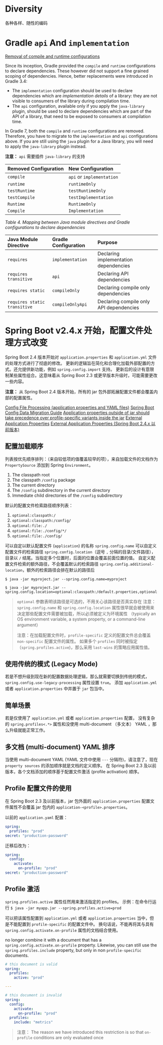 # Diversity
各种各样、随性的编码

# Gradle `api` And `implementation`

[Removal of compile and runtime configurations](https://docs.gradle.org/current/userguide/upgrading_version_6.html#sec:configuration_removal)

Since its inception, Gradle provided the `compile` and `runtime` configurations to declare dependencies. These however did not support a fine grained scoping of dependencies. Hence, better replacements were introduced in Gradle 3.4:

- The `implementation` configuration should be used to declare dependencies which are *implementation details* of a library: they are not visible to consumers of the library during compilation time.
- The `api` configuration, available only if you apply the `java-library` plugin, should be used to declare dependencies which are part of the API of a library, that need to be exposed to consumers at compilation time.

In Gradle 7, both the `compile` and `runtime` configurations are removed. Therefore, you have to migrate to the `implementation` and `api` configurations above. If you are still using the `java` plugin for a Java library, you will need to apply the `java-library` plugin instead.

**注意：** `api` 需要插件 `java-library` 的支持

| Removed Configuration | New Configuration         |
| :-------------------- | :------------------------ |
| `compile`             | `api` or `implementation` |
| `runtime`             | `runtimeOnly`             |
| `testRuntime`         | `testRuntimeOnly`         |
| `testCompile`         | `testImplementation`      |
| `Runtime`             | `RuntimeOnly`             |
| `Compile`             | `Implementation`          |

*Table 4. Mapping between Java module directives and Gradle configurations to declare dependencies*

| Java Module Directive        | Gradle Configuration | Purpose                                 |
| :--------------------------- | :------------------- | :-------------------------------------- |
| `requires`                   | `implementation`     | Declaring implementation dependencies   |
| `requires transitive`        | `api`                | Declaring API dependencies              |
| `requires static`            | `compileOnly`        | Declaring compile only dependencies     |
| `requires static transitive` | `compileOnlyApi`     | Declaring compile only API dependencies |

# Spring Boot v2.4.x 开始，配置文件处理方式改变

Spring Boot 2.4 版本开始对 `application.properties` 和 `application.yml` 文件的处理方式进行了彻底的修改。
更新的逻辑旨在简化和合理化加载外部配置的方式。还允提供新功能，例如 `spring.config.import` 支持。
更新后的设计有意限制某些属性组合。这意味着从 Spring Boot 2.3 或更早版本升级时，可能需要更改一些内容。

**注意：** 从 Spring Boot 2.4 版本开始，所有的 jar 包外部拓展配置文件都会覆盖内部的配置属性。

[Config File Processing (application properties and YAML files)](https://github.com/spring-projects/spring-boot/wiki/Spring-Boot-2.4-Release-Notes)
[Spring Boot Config Data Migration Guide](https://github.com/spring-projects/spring-boot/wiki/Spring-Boot-Config-Data-Migration-Guide)
[Application properties outside of jar should take precedence over profile-specific variants inside the jar](https://github.com/spring-projects/spring-boot/issues/3845)
[External Application Properties](https://docs.spring.io/spring-boot/docs/2.4.0-SNAPSHOT/reference/html/spring-boot-features.html#boot-features-external-config-files)
[External Application Properties (Spring Boot 2.4.x 以前版本)](https://docs.spring.io/spring-boot/docs/2.3.12.RELEASE/reference/html/spring-boot-features.html#boot-features-external-config-application-property-files)

## 配置加载顺序

列表按优先顺序排列：（来自较低项的值覆盖较早的项），来自加载文件的文档作为 `PropertySource` 添加到 Spring `Environment`。

1. The classpath root
2. The classpath `/config` package
3. The current directory
4. The `/config` subdirectory in the current directory
5. Immediate child directories of the `/config` subdirectory

默认的配置文件检索路径顺序列表：
1. `optional:classpath:/`
2. `optional:classpath:/config/`
3. `optional:file:./`
4. `optional:file:./config/*/`
5. `optional:file:./config/`

可以自定以默认配置文件 (`application`) 的名称 `spring.config.name`
可以自定义配置文件的检索路径 `spring.config.location`（逗号 `,` 分隔的目录/文件路径），目录以 `/` 结尾。当指定多个位置时，后面的位置会覆盖前面位置的值。
自定义配置文件检索的额外路径，不会覆盖默认的检索路径 `spring.config.additional-location`，额外的检索路径会排在默认的路径后

```shell script
$ java -jar myproject.jar --spring.config.name=myproject

$ java -jar myproject.jar --spring.config.location=optional:classpath:/default.properties,optional:classpath:/override.properties
```
> `optional` 参数表明该路径是可选的，不用关心该路径是否真实存在
> 注意： `spring.config.name` 和 `spring.config.location` 属性很早就会被使用来决定那些配置文件需要被加载，所以必须被定义为环境属性
>（typically an OS environment variable, a system property, or a command-line argument）
>
> 注意：在加载配置文件时，`profile-specific` 定义的配置文件总会覆盖 `non-specific` 配置文件的属性。
> 如果多个 `profiles` 同时被指定 （`spring.profiles.active`)，那么采用 `last-wins` 的策略应用属性值。

## 使用传统的模式 (Legacy Mode)
若是不想升级到现在新的配置数据处理逻辑，那么就需要切换到传统的模式，`spring.config.use-legacy-processing` 属性设置 `true`。
添加 `application.yml` 或者 `application.properties` 中并置于 `jar` 包当中。 

## 简单场景
若是仅使用了 `application.yml` 或者 `application.properties` 配置，
没有复杂的 `spring.profiles<.*>` 属性和没使用 multi-document （多文本） YAML ，那么升级就能正常工作。

## 多文档 (multi-document) YAML 排序
当使用 multi-document YAML (YAML 文件中使用 `---` 分隔符)，请注意了，现在 `property sources` 的添加顺序就是文档的定义顺序。
在 Spring Boot 2.3 及以前版本，各个文档添加的顺序基于配置文件激活 (profile activation) 顺序。

## Profile 配置文件的使用
在 Spring Boot 2.3 及以前版本，jar 包外面的 `application.properties` 配置文件属性不会覆盖 jar 包内的 `application-<profile>.properties`。

以前的 `application.yaml` 配置：
```yaml
spring:
  profiles: "prod"
secret: "production-password"
```

迁移后改为：
```yaml
spring:
  config:
    activate:
      on-profile: "prod"
secret: "production-password"
```

## Profile 激活
`spring.profiles.active` 属性任然用来激活指定的 profiles。
示例：在命令行运行 `$ java -jar myapp.jar --spring.profiles.active=prod`

可以把该属性配置到 `application.yml` 或者 `application.properties` 当中，但是不能配置到 `profile-specific` 的配置文件中。
换句话说，不能再将其与具有 `spring.config.activate.on-profile` 属性的文档结合使用。

no longer combine it with a document that has a `spring.config.activate.on-profile` property.
Likewise, you can still use the `spring.profiles.include` property, but only in non `profile-specific` documents.

```yaml
# this document is valid
spring:
  profiles:
    active: "prod"

---

# this document is invalid
spring:
  config:
    activate:
      on-profile: "prod"
  profiles:
    include: "metrics"
```

> 注意： The reason we have introduced this restriction is so that `on-profile` conditions are only evaluated once